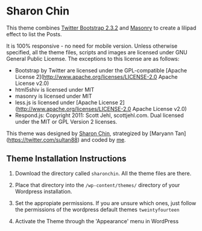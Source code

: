 Sharon Chin
===========

This theme combines [Twitter Bootstrap 2.3.2](http://getbootstrap.com/2.3.2/)
and [Masonry](http://masonry.desandro.com/) to create a lilipad effect to list
the Posts.

It is 100% responsive - no need for mobile version. Unless otherwise specified, 
all the theme files, scripts and images are licensed under GNU General Public 
Licemse. The exceptions to this license are as follows:
* Bootstrap by Twitter are licensed under the GPL-compatible 
[Apache License 2](http://www.apache.org/licenses/LICENSE-2.0 Apache License v2.0)
* html5shiv is licensed under MIT
* masonry is licensed under MIT
* less.js is licensed under [Apache License 2](http://www.apache.org/licenses/LICENSE-2.0 Apache License v2.0)
* Respond.js: Copyright 2011: Scott Jehl, scottjehl.com. Dual licensed under 
the MIT or GPL Version 2 licenses.

This theme was designed by [Sharon Chin](http://www.sharonchin.com), 
strategized by [Maryann Tan] (https://twitter.com/sultan88) and coded
by [me](http://robertour.com). 



Theme Installation Instructions
-------------------------------

1.  Download the directory called `sharonchin`. All the theme files are there.

2.  Place that directory into the `/wp-content/themes/` directory of your 
Wordpress installation.

3.  Set the appropiate permissions. If you are unsure which ones, just follow
the permissions of the wordpress default themes `tweintyfourteen`

4.  Activate the Theme through the 'Appearance' menu in WordPress


